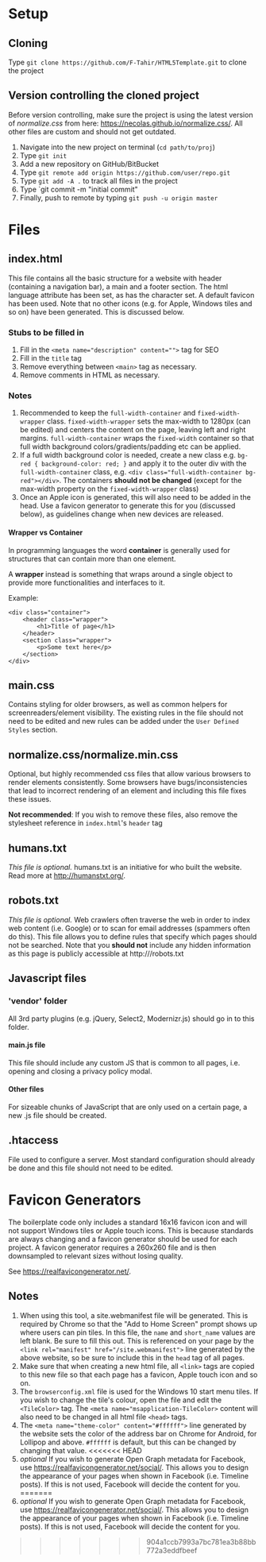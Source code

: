 # Setup

## Cloning
Type `git clone https://github.com/F-Tahir/HTML5Template.git` to clone the project

## Version controlling the cloned project
Before version controlling, make sure the project is using the latest version of _normalize.css_ from here: https://necolas.github.io/normalize.css/. All other files are custom and should not get outdated.

1. Navigate into the new project on terminal (`cd path/to/proj`)
2. Type `git init`
3. Add a new repository on GitHub/BitBucket
4. Type `git remote add origin https://github.com/user/repo.git`
5. Type `git add -A .` to track all files in the project 
6. Type `git commit -m "initial commit"
7. Finally, push to remote by typing `git push -u origin master`



# Files

## index.html
This file contains all the basic structure for a website with header (containing a navigation bar), a main and a footer section. The html language attribute has been set, as has the character set. A default favicon has been used. Note that no other icons (e.g. for Apple, Windows tiles and so on) have been generated. This is discussed below.

### Stubs to be filled in
1. Fill in the `<meta name="description" content="">` tag for SEO
2. Fill in the `title` tag
3. Remove everything between `<main>` tag as necessary.
4. Remove comments in HTML as necessary.

### Notes

1. Recommended to keep the `full-width-container` and `fixed-width-wrapper` class. `fixed-width-wrapper` sets the max-width to 1280px (can be edited) and centers the content on the page, leaving left and right margins. `full-width-container` wraps the `fixed-width` container so that full width background colors/gradients/padding etc can be applied. 
2. If a full width background color is needed, create a new class e.g. `bg-red { background-color: red; }` and apply it to the outer div with the `full-width-container` class, e.g. `<div class="full-width-container bg-red"></div>`. The containers **should not be changed** (except for the max-width property on the `fixed-width-wrapper` class)
3. Once an Apple icon is generated, this will also need to be added in the head. Use a favicon generator to generate this for you (discussed below), as guidelines change when new devices are released.

#### Wrapper vs Container
In programming languages the word **container** is generally used for structures that can contain more than one element.

A **wrapper** instead is something that wraps around a single object to provide more functionalities and interfaces to it.

Example:
```
<div class="container">
    <header class="wrapper">
        <h1>Title of page</h1>
    </header>
    <section class="wrapper">
        <p>Some text here</p>
    </section>
</div>
```


## main.css
Contains styling for older browsers, as well as common helpers for screenreaders/element visibility. The existing rules in the file should not need to be edited and new rules can be added under the `User Defined Styles` section.

## normalize.css/normalize.min.css
Optional, but highly recommended css files that allow various browsers to render elements consistently. Some browsers have bugs/inconsistencies that lead to incorrect rendering of an element and including this file fixes these issues. 

**Not recommended**: If you wish to remove these files, also remove the stylesheet reference in `index.html`'s `header` tag


## humans.txt
_This file is optional._ humans.txt is an initiative for who built the website. Read more at http://humanstxt.org/. 

## robots.txt
_This file is optional._ Web crawlers often traverse the web in order to index web content (i.e. Google) or to scan for email addresses (spammers often do this). This file allows you to define rules that specify which pages should not be searched. Note that you **should not** include any hidden information as this page is publicly accessible at http://<yourdomain>/robots.txt


## Javascript files

### 'vendor' folder

All 3rd party plugins (e.g. jQuery, Select2, Modernizr.js) should go in to this folder.

#### main.js file

This file should include any custom JS that is common to all pages, i.e. opening and closing a privacy policy modal.

#### Other files

For sizeable chunks of JavaScript that are only used on a certain page, a new .js file should be created.

## .htaccess

File used to configure a server. Most standard configuration should already be done and this file should not need to be edited.

# Favicon Generators

The boilerplate code only includes a standard 16x16 favicon icon and will not support Windows tiles or Apple touch icons. This is because standards are always changing and a favicon generator should be used for each project. A favicon generator requires a 260x260 file and is then downsampled to relevant sizes without losing quality.

See https://realfavicongenerator.net/. 

## Notes
1. When using this tool, a site.webmanifest file will be generated. This is required by Chrome so that the "Add to Home Screen" prompt shows up where users can pin tiles. In this file, the `name` and `short_name` values are left blank. Be sure to fill this out. This is referenced on your page by the `<link rel="manifest" href="/site.webmanifest">` line generated by the above website, so be sure to include this in the `head` tag of all pages.
2. Make sure that when creating a new html file, all `<link>` tags are copied to this new file so that each page has a favicon, Apple touch icon and so on.
3. The `browserconfig.xml` file is used for the Windows 10 start menu tiles. If you wish to change the tile's colour, open the file and edit the `<TileColor>` tag. The `<meta name="msapplication-TileColor>` content will also need to be changed in all html file `<head>` tags.
4. The `<meta name="theme-color" content="#ffffff">` line generated by the website sets the color of the address bar on Chrome for Android, for Lollipop and above. `#ffffff` is default, but this can be changed by changing that value.
<<<<<<< HEAD
5. _optional_ If you wish to generate Open Graph metadata for Facebook, use https://realfavicongenerator.net/social/. This allows you to design the appearance of your pages when shown in Facebook (i.e. Timeline posts). If this is not used, Facebook will decide the content for you.
=======
5. _optional_ If you wish to generate Open Graph metadata for Facebook, use https://realfavicongenerator.net/social/. This allows you to design the appearance of your pages when shown in Facebook (i.e. Timeline posts). If this is not used, Facebook will decide the content for you.
>>>>>>> 904a1ccb7993a7bc781ea3b88bb772a3eddfbeef

